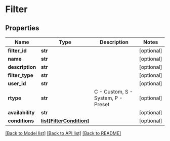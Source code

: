 # Filter

## Properties
Name | Type | Description | Notes
------------ | ------------- | ------------- | -------------
**filter_id** | **str** |  | [optional] 
**name** | **str** |  | [optional] 
**description** | **str** |  | [optional] 
**filter_type** | **str** |  | [optional] 
**user_id** | **str** |  | [optional] 
**rtype** | **str** | C - Custom, S - System, P - Preset | [optional] 
**availability** | **str** |  | [optional] 
**conditions** | [**list[FilterCondition]**](FilterCondition.md) |  | [optional] 

[[Back to Model list]](../README.md#documentation-for-models) [[Back to API list]](../README.md#documentation-for-api-endpoints) [[Back to README]](../README.md)


